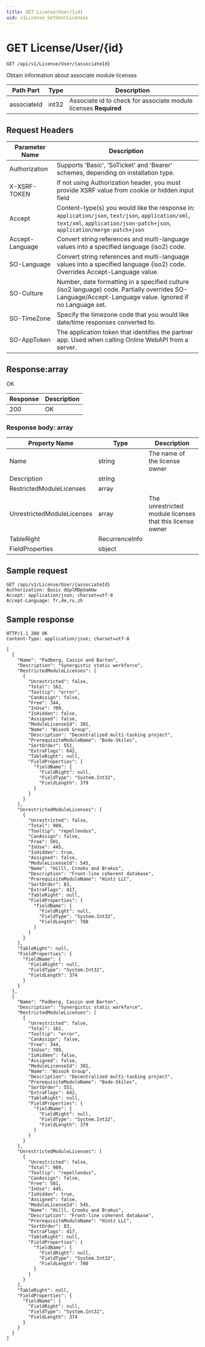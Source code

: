 ```yaml
---
title: GET License/User/{id}
uid: v1License_GetUserLicenses
---
```


# GET License/User/{id}

```http
GET /api/v1/License/User/{associateId}
```

Obtain information about associate module licenses






| Path Part | Type | Description |
|-----------|------|-------------|
| associateId | int32 | Associate id to check for associate module licenses **Required** |



## Request Headers

| Parameter Name | Description |
|----------------|-------------|
| Authorization  | Supports 'Basic', 'SoTicket' and 'Bearer' schemes, depending on installation type. |
| X-XSRF-TOKEN   | If not using Authorization header, you must provide XSRF value from cookie or hidden input field |
| Accept         | Content-type(s) you would like the response in: `application/json`, `text/json`, `application/xml`, `text/xml`, `application/json-patch+json`, `application/merge-patch+json` |
| Accept-Language | Convert string references and multi-language values into a specified language (iso2) code. |
| SO-Language | Convert string references and multi-language values into a specified language (iso2) code. Overrides Accept-Language value. |
| SO-Culture | Number, date formatting in a specified culture (iso2 language) code. Partially overrides SO-Language/Accept-Language value. Ignored if no Language set. |
| SO-TimeZone | Specify the timezone code that you would like date/time responses converted to. |
| SO-AppToken | The application token that identifies the partner app. Used when calling Online WebAPI from a server. |


## Response:array

OK

| Response | Description |
|----------------|-------------|
| 200 | OK |

### Response body: array

| Property Name | Type |  Description |
|----------------|------|--------------|
| Name | string | The name of the license owner |
| Description | string |  |
| RestrictedModuleLicenses | array |  |
| UnrestrictedModuleLicenses | array | The unrestricted module licenses that this license owner |
| TableRight | RecurrenceInfo |  |
| FieldProperties | object |  |

## Sample request

```http!
GET /api/v1/License/User/{associateId}
Authorization: Basic dGplMDpUamUw
Accept: application/json; charset=utf-8
Accept-Language: fr,de,ru,zh
```

## Sample response

```http_
HTTP/1.1 200 OK
Content-Type: application/json; charset=utf-8

[
  {
    "Name": "Padberg, Cassin and Barton",
    "Description": "Synergistic static workforce",
    "RestrictedModuleLicenses": [
      {
        "Unrestricted": false,
        "Total": 162,
        "Tooltip": "error",
        "CanAssign": false,
        "Free": 344,
        "InUse": 709,
        "IsHidden": false,
        "Assigned": false,
        "ModuleLicenseId": 301,
        "Name": "Wisozk Group",
        "Description": "Decentralized multi-tasking project",
        "PrerequisiteModuleName": "Bode-Skiles",
        "SortOrder": 551,
        "ExtraFlags": 642,
        "TableRight": null,
        "FieldProperties": {
          "fieldName": {
            "FieldRight": null,
            "FieldType": "System.Int32",
            "FieldLength": 379
          }
        }
      }
    ],
    "UnrestrictedModuleLicenses": [
      {
        "Unrestricted": false,
        "Total": 989,
        "Tooltip": "repellendus",
        "CanAssign": false,
        "Free": 501,
        "InUse": 445,
        "IsHidden": true,
        "Assigned": false,
        "ModuleLicenseId": 545,
        "Name": "Hilll, Crooks and Brakus",
        "Description": "Front-line coherent database",
        "PrerequisiteModuleName": "Hintz LLC",
        "SortOrder": 83,
        "ExtraFlags": 417,
        "TableRight": null,
        "FieldProperties": {
          "fieldName": {
            "FieldRight": null,
            "FieldType": "System.Int32",
            "FieldLength": 780
          }
        }
      }
    ],
    "TableRight": null,
    "FieldProperties": {
      "fieldName": {
        "FieldRight": null,
        "FieldType": "System.Int32",
        "FieldLength": 374
      }
    }
  },
  {
    "Name": "Padberg, Cassin and Barton",
    "Description": "Synergistic static workforce",
    "RestrictedModuleLicenses": [
      {
        "Unrestricted": false,
        "Total": 162,
        "Tooltip": "error",
        "CanAssign": false,
        "Free": 344,
        "InUse": 709,
        "IsHidden": false,
        "Assigned": false,
        "ModuleLicenseId": 301,
        "Name": "Wisozk Group",
        "Description": "Decentralized multi-tasking project",
        "PrerequisiteModuleName": "Bode-Skiles",
        "SortOrder": 551,
        "ExtraFlags": 642,
        "TableRight": null,
        "FieldProperties": {
          "fieldName": {
            "FieldRight": null,
            "FieldType": "System.Int32",
            "FieldLength": 379
          }
        }
      }
    ],
    "UnrestrictedModuleLicenses": [
      {
        "Unrestricted": false,
        "Total": 989,
        "Tooltip": "repellendus",
        "CanAssign": false,
        "Free": 501,
        "InUse": 445,
        "IsHidden": true,
        "Assigned": false,
        "ModuleLicenseId": 545,
        "Name": "Hilll, Crooks and Brakus",
        "Description": "Front-line coherent database",
        "PrerequisiteModuleName": "Hintz LLC",
        "SortOrder": 83,
        "ExtraFlags": 417,
        "TableRight": null,
        "FieldProperties": {
          "fieldName": {
            "FieldRight": null,
            "FieldType": "System.Int32",
            "FieldLength": 780
          }
        }
      }
    ],
    "TableRight": null,
    "FieldProperties": {
      "fieldName": {
        "FieldRight": null,
        "FieldType": "System.Int32",
        "FieldLength": 374
      }
    }
  }
]
```